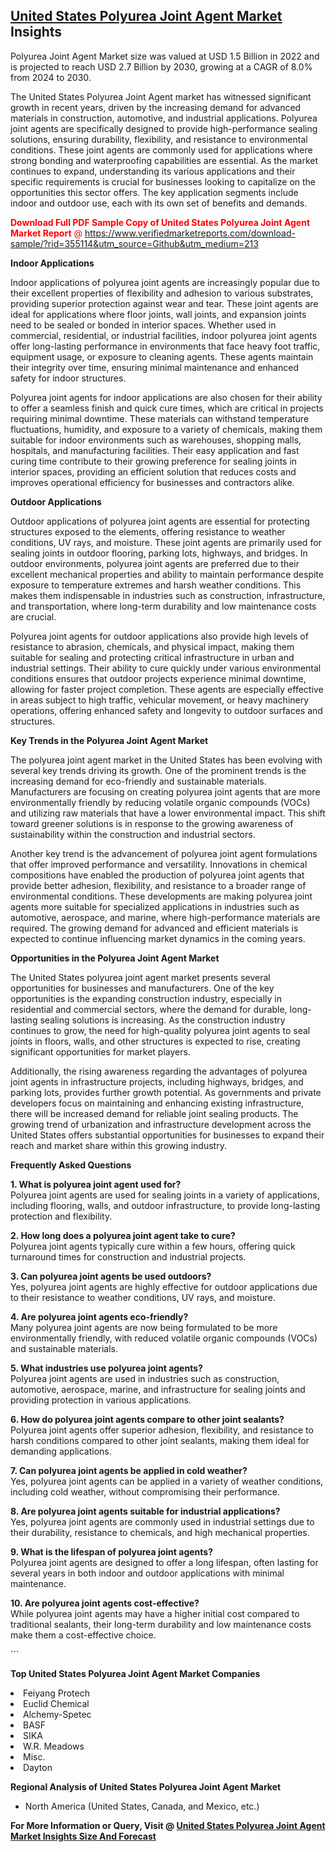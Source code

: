 <h2><a href="https://www.verifiedmarketreports.com/download-sample/?rid=355114&amp;utm_source=Github&amp;utm_medium=213" target="_blank">United States Polyurea Joint Agent Market</a> Insights</h2><p>Polyurea Joint Agent Market size was valued at USD 1.5 Billion in 2022 and is projected to reach USD 2.7 Billion by 2030, growing at a CAGR of 8.0% from 2024 to 2030.</p><p><p>The United States Polyurea Joint Agent market has witnessed significant growth in recent years, driven by the increasing demand for advanced materials in construction, automotive, and industrial applications. Polyurea joint agents are specifically designed to provide high-performance sealing solutions, ensuring durability, flexibility, and resistance to environmental conditions. These joint agents are commonly used for applications where strong bonding and waterproofing capabilities are essential. As the market continues to expand, understanding its various applications and their specific requirements is crucial for businesses looking to capitalize on the opportunities this sector offers. The key application segments include indoor and outdoor use, each with its own set of benefits and demands.</p><p><p><span class=""><span style="color: #ff0000;"><strong>Download Full PDF Sample Copy of United States Polyurea Joint Agent Market Report</strong> @ </span><a href="https://www.verifiedmarketreports.com/download-sample/?rid=355114&amp;utm_source=Github&amp;utm_medium=213" target="_blank">https://www.verifiedmarketreports.com/download-sample/?rid=355114&amp;utm_source=Github&amp;utm_medium=213</a></span></p></p><p><strong>Indoor Applications</strong></p><p>Indoor applications of polyurea joint agents are increasingly popular due to their excellent properties of flexibility and adhesion to various substrates, providing superior protection against wear and tear. These joint agents are ideal for applications where floor joints, wall joints, and expansion joints need to be sealed or bonded in interior spaces. Whether used in commercial, residential, or industrial facilities, indoor polyurea joint agents offer long-lasting performance in environments that face heavy foot traffic, equipment usage, or exposure to cleaning agents. These agents maintain their integrity over time, ensuring minimal maintenance and enhanced safety for indoor structures.</p><p>Polyurea joint agents for indoor applications are also chosen for their ability to offer a seamless finish and quick cure times, which are critical in projects requiring minimal downtime. These materials can withstand temperature fluctuations, humidity, and exposure to a variety of chemicals, making them suitable for indoor environments such as warehouses, shopping malls, hospitals, and manufacturing facilities. Their easy application and fast curing time contribute to their growing preference for sealing joints in interior spaces, providing an efficient solution that reduces costs and improves operational efficiency for businesses and contractors alike.</p><p><strong>Outdoor Applications</strong></p><p>Outdoor applications of polyurea joint agents are essential for protecting structures exposed to the elements, offering resistance to weather conditions, UV rays, and moisture. These joint agents are primarily used for sealing joints in outdoor flooring, parking lots, highways, and bridges. In outdoor environments, polyurea joint agents are preferred due to their excellent mechanical properties and ability to maintain performance despite exposure to temperature extremes and harsh weather conditions. This makes them indispensable in industries such as construction, infrastructure, and transportation, where long-term durability and low maintenance costs are crucial.</p><p>Polyurea joint agents for outdoor applications also provide high levels of resistance to abrasion, chemicals, and physical impact, making them suitable for sealing and protecting critical infrastructure in urban and industrial settings. Their ability to cure quickly under various environmental conditions ensures that outdoor projects experience minimal downtime, allowing for faster project completion. These agents are especially effective in areas subject to high traffic, vehicular movement, or heavy machinery operations, offering enhanced safety and longevity to outdoor surfaces and structures.</p><p><strong>Key Trends in the Polyurea Joint Agent Market</strong></p><p>The polyurea joint agent market in the United States has been evolving with several key trends driving its growth. One of the prominent trends is the increasing demand for eco-friendly and sustainable materials. Manufacturers are focusing on creating polyurea joint agents that are more environmentally friendly by reducing volatile organic compounds (VOCs) and utilizing raw materials that have a lower environmental impact. This shift toward greener solutions is in response to the growing awareness of sustainability within the construction and industrial sectors.</p><p>Another key trend is the advancement of polyurea joint agent formulations that offer improved performance and versatility. Innovations in chemical compositions have enabled the production of polyurea joint agents that provide better adhesion, flexibility, and resistance to a broader range of environmental conditions. These developments are making polyurea joint agents more suitable for specialized applications in industries such as automotive, aerospace, and marine, where high-performance materials are required. The growing demand for advanced and efficient materials is expected to continue influencing market dynamics in the coming years.</p><p><strong>Opportunities in the Polyurea Joint Agent Market</strong></p><p>The United States polyurea joint agent market presents several opportunities for businesses and manufacturers. One of the key opportunities is the expanding construction industry, especially in residential and commercial sectors, where the demand for durable, long-lasting sealing solutions is increasing. As the construction industry continues to grow, the need for high-quality polyurea joint agents to seal joints in floors, walls, and other structures is expected to rise, creating significant opportunities for market players.</p><p>Additionally, the rising awareness regarding the advantages of polyurea joint agents in infrastructure projects, including highways, bridges, and parking lots, provides further growth potential. As governments and private developers focus on maintaining and enhancing existing infrastructure, there will be increased demand for reliable joint sealing products. The growing trend of urbanization and infrastructure development across the United States offers substantial opportunities for businesses to expand their reach and market share within this growing industry.</p><p><strong>Frequently Asked Questions</strong></p><p><strong>1. What is polyurea joint agent used for?</strong><br> Polyurea joint agents are used for sealing joints in a variety of applications, including flooring, walls, and outdoor infrastructure, to provide long-lasting protection and flexibility.</p><p><strong>2. How long does a polyurea joint agent take to cure?</strong><br> Polyurea joint agents typically cure within a few hours, offering quick turnaround times for construction and industrial projects.</p><p><strong>3. Can polyurea joint agents be used outdoors?</strong><br> Yes, polyurea joint agents are highly effective for outdoor applications due to their resistance to weather conditions, UV rays, and moisture.</p><p><strong>4. Are polyurea joint agents eco-friendly?</strong><br> Many polyurea joint agents are now being formulated to be more environmentally friendly, with reduced volatile organic compounds (VOCs) and sustainable materials.</p><p><strong>5. What industries use polyurea joint agents?</strong><br> Polyurea joint agents are used in industries such as construction, automotive, aerospace, marine, and infrastructure for sealing joints and providing protection in various applications.</p><p><strong>6. How do polyurea joint agents compare to other joint sealants?</strong><br> Polyurea joint agents offer superior adhesion, flexibility, and resistance to harsh conditions compared to other joint sealants, making them ideal for demanding applications.</p><p><strong>7. Can polyurea joint agents be applied in cold weather?</strong><br> Yes, polyurea joint agents can be applied in a variety of weather conditions, including cold weather, without compromising their performance.</p><p><strong>8. Are polyurea joint agents suitable for industrial applications?</strong><br> Yes, polyurea joint agents are commonly used in industrial settings due to their durability, resistance to chemicals, and high mechanical properties.</p><p><strong>9. What is the lifespan of polyurea joint agents?</strong><br> Polyurea joint agents are designed to offer a long lifespan, often lasting for several years in both indoor and outdoor applications with minimal maintenance.</p><p><strong>10. Are polyurea joint agents cost-effective?</strong><br> While polyurea joint agents may have a higher initial cost compared to traditional sealants, their long-term durability and low maintenance costs make them a cost-effective choice.</p>```</p><p><strong>Top United States Polyurea Joint Agent Market Companies</strong></p><div data-test-id=""><p><li>Feiyang Protech</li><li> Euclid Chemical</li><li> Alchemy-Spetec</li><li> BASF</li><li> SIKA</li><li> W.R. Meadows</li><li> Misc.</li><li> Dayton</li></p><div><strong>Regional Analysis of&nbsp;United States Polyurea Joint Agent Market</strong></div><ul><li dir="ltr"><p dir="ltr">North America&nbsp;(United States, Canada, and Mexico, etc.)</p></li></ul><p><strong>For More Information or Query, Visit @&nbsp;</strong><strong><a href="https://www.verifiedmarketreports.com/product/polyurea-joint-agent-market/?utm_source=Github&amp;utm_medium=213" target="_blank">United States Polyurea Joint Agent Market Insights Size And Forecast</a></strong></p></div>
